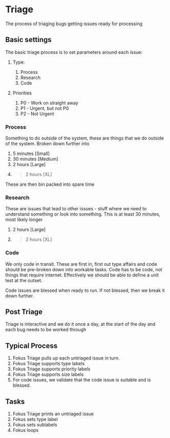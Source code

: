 # Triage

The process of triaging bugs getting issues ready for processing

## Basic settings

The basic triage process is to set parameters around each issue:

1. Type:
   1. Process
   1. Research
   1. Code

1. Priorities
   1. P0 - Work on straight away
   1. P1 - Urgent, but not P0
   1. P2 - Not Urgent

### Process

Something to do outside of the system, these are things that we do
outside of the system. Broken down further into

1. 5 minutes [Small]
1. 30 minutes [Medium]
1. 2 hours [Large]
1. > 2 hours [XL]

These are then bin packed into spare time

### Research

These are issues that lead to other issues - stuff where we need
to understand something or look into something. This is at least
30 minutes, most likely longer

1. 2 hours [Large]
1. > 2 hours [XL]

### Code

We only code in transit. These are first in, first out type affairs
and code should be pre-broken down into workable tasks. Code has
to be code, not things that require internet. Effectively we should be
able to define a unit test at the outset.

Code issues are blessed when ready to run. If not blessed, then we
break it down further.

## Post Triage

Triage is interactive and we do it once a day, at the start of the day
and each bug needs to be worked through

## Typical Process

1. Fokus Triage pulls up each untriaged issue in turn.
1. Fokus Triage supports type labels
1. Fokus Triage supports priority labels
1. Fokus Triage supports size labels
1. For code issues, we validate that the code issue is suitable and is blessed.

## Tasks

1. Fokus Triage prints an untriaged issue
1. Fokus sets type label
1. Fokus sets sublabels
1. Fokus loops
